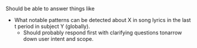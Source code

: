 Should be able to answer things like
- What notable patterns can be detected about X in song lyrics in the last t period in subject Y (globally).
  - Should probably respond first with clarifying questions tonarrow down user intent and scope.